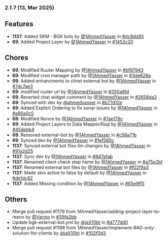 ### 2.1.7 (13, Mar 2025)
## Features
- **1137**: Added SKM - BGK bots by [<u>@1AhmedYasser</u>](https://www.github.com/1AhmedYasser) in [#dc8dd95](https://github.com/buerokratt/Buerokratt-Chatbot/commit/dc8dd95)
- **69**: Added Project Layer by [<u>@1AhmedYasser</u>](https://www.github.com/1AhmedYasser) in [#1452c20](https://github.com/buerokratt/Buerokratt-Chatbot/commit/1452c20)
## Chores
- **69**: Modified Ruuter Mapping by [<u>@1AhmedYasser</u>](https://www.github.com/1AhmedYasser) in [#bf97943](https://github.com/buerokratt/Buerokratt-Chatbot/commit/bf97943)
- **69**: Modified cron manager path by [<u>@1AhmedYasser</u>](https://www.github.com/1AhmedYasser) in [#3de628a](https://github.com/buerokratt/Buerokratt-Chatbot/commit/3de628a)
- **69**: Added enhancments to clinet external bot by [<u>@1AhmedYasser</u>](https://www.github.com/1AhmedYasser) in [#7dc7ae3](https://github.com/buerokratt/Buerokratt-Chatbot/commit/7dc7ae3)
- **69**: modified ruuter url by [<u>@1AhmedYasser</u>](https://www.github.com/1AhmedYasser) in [#350a6fd](https://github.com/buerokratt/Buerokratt-Chatbot/commit/350a6fd)
- **69**: Reverted chat widget comment by [<u>@1AhmedYasser</u>](https://www.github.com/1AhmedYasser) in [#2658da3](https://github.com/buerokratt/Buerokratt-Chatbot/commit/2658da3)
- **69**: Synced with dev by [<u>@ahmedyasser</u>](https://www.github.com/ahmedyasser) in [#b77d12e](https://github.com/buerokratt/Buerokratt-Chatbot/commit/b77d12e)
- **69**: Added Explicit Ordering to fix sonar issues by [<u>@1AhmedYasser</u>](https://www.github.com/1AhmedYasser) in [#a86a0c5](https://github.com/buerokratt/Buerokratt-Chatbot/commit/a86a0c5)
- **69**: Modified Nonce by [<u>@1AhmedYasser</u>](https://www.github.com/1AhmedYasser) in [#7ae178c](https://github.com/buerokratt/Buerokratt-Chatbot/commit/7ae178c)
- **69**: Added Project Layers to Data Mapper/Rsql by [<u>@1AhmedYasser</u>](https://www.github.com/1AhmedYasser) in [#45debb4](https://github.com/buerokratt/Buerokratt-Chatbot/commit/45debb4)
- **69**: Removed external-bot by [<u>@1AhmedYasser</u>](https://www.github.com/1AhmedYasser) in [#c58a71b](https://github.com/buerokratt/Buerokratt-Chatbot/commit/c58a71b)
- **69**: Synced dev by [<u>@1AhmedYasser</u>](https://www.github.com/1AhmedYasser) in [#1ef560c](https://github.com/buerokratt/Buerokratt-Chatbot/commit/1ef560c)
- **1137**: Synced external bot files llm changes by [<u>@1AhmedYasser</u>](https://www.github.com/1AhmedYasser) in [#91a2d25](https://github.com/buerokratt/Buerokratt-Chatbot/commit/91a2d25)
- **1137**: Sync dev by [<u>@1AhmedYasser</u>](https://www.github.com/1AhmedYasser) in [#847efab](https://github.com/buerokratt/Buerokratt-Chatbot/commit/847efab)
- **1137**: Renamed client check step name by [<u>@1AhmedYasser</u>](https://www.github.com/1AhmedYasser) in [#a75e2bf](https://github.com/buerokratt/Buerokratt-Chatbot/commit/a75e2bf)
- **1137**: Renamed external bot files by [<u>@1AhmedYasser</u>](https://www.github.com/1AhmedYasser) in [#f02f9a3](https://github.com/buerokratt/Buerokratt-Chatbot/commit/f02f9a3)
- **1137**: Made skm active to false by default by [<u>@1AhmedYasser</u>](https://www.github.com/1AhmedYasser) in [#de1dc82](https://github.com/buerokratt/Buerokratt-Chatbot/commit/de1dc82)
- **1137**: Added Missing condition by [<u>@1AhmedYasser</u>](https://www.github.com/1AhmedYasser) in [#65e9ff5](https://github.com/buerokratt/Buerokratt-Chatbot/commit/65e9ff5)
## Others
- Merge pull request #1179 from 1AhmedYasser/adding-project-layer-to-repos by [<u>@Varmo</u>](https://www.github.com/Varmo) in [#39fa2bb](https://github.com/buerokratt/Buerokratt-Chatbot/commit/39fa2bb)
- Update bgk-external-bot.yml by [<u>@jaX10bt</u>](https://www.github.com/jaX10bt) in [#d777dd0](https://github.com/buerokratt/Buerokratt-Chatbot/commit/d777dd0)
- Merge pull request #1198 from 1AhmedYasser/Implement-RAG-only-solution-for-clients by [<u>@jaX10bt</u>](https://www.github.com/jaX10bt) in [#102f0d3](https://github.com/buerokratt/Buerokratt-Chatbot/commit/102f0d3)
